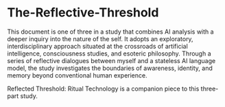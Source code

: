 # The-Reflective-Threshold
This document is one of three in a study that combines AI analysis with a deeper inquiry into the nature of the self. It adopts an exploratory, interdisciplinary approach situated at the crossroads of artificial intelligence, consciousness studies, and esoteric philosophy. Through a series of reflective dialogues between myself and a stateless AI language model, the study investigates the boundaries of awareness, identity, and memory beyond conventional human experience.

Reflected Threshold: Ritual Technology is a companion piece to this three-part study.
